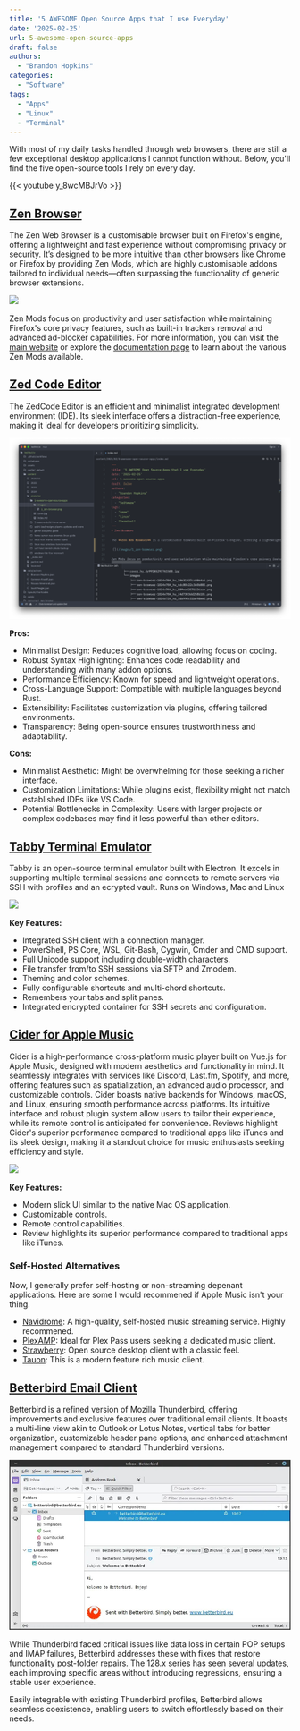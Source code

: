 ```yaml
---
title: '5 AWESOME Open Source Apps that I use Everyday'
date: '2025-02-25'
url: 5-awesome-open-source-apps
draft: false
authors:
  - "Brandon Hopkins"
categories:
  - "Software"
tags:
  - "Apps"
  - "Linux"
  - "Terminal"
---
```


With most of my daily tasks handled through web browsers, there are still a few exceptional desktop applications I cannot function without. Below, you'll find the five open-source tools I rely on every day.

{{< youtube y_8wcMBJrVo >}}

## [Zen Browser](https://zen-browser.app/)

The Zen Web Browser is a customisable browser built on Firefox's engine, offering a lightweight and fast experience without compromising privacy or security. It’s designed to be more intuitive than other browsers like Chrome or Firefox by providing Zen Mods, which are highly customisable addons tailored to individual needs—often surpassing the functionality of generic browser extensions.

![](/images/1_zen-browser.png)

Zen Mods focus on productivity and user satisfaction while maintaining Firefox's core privacy features, such as built-in trackers removal and advanced ad-blocker capabilities. For more information, you can visit the [main website](https://www.zenwebbrowser.com) or explore the [documentation page](https://docs.zenwebbrowser.com) to learn about the various Zen Mods available.

## [Zed Code Editor](https://zed.dev/)

 The ZedCode Editor is an efficient and minimalist integrated development environment (IDE). Its sleek interface offers a distraction-free experience, making it ideal for developers prioritizing simplicity.

![](images/2_zed-code-editor.png)

 **Pros:**
 - Minimalist Design: Reduces cognitive load, allowing focus on coding.
 - Robust Syntax Highlighting: Enhances code readability and understanding with many addon options.
 - Performance Efficiency: Known for speed and lightweight operations.
 - Cross-Language Support: Compatible with multiple languages beyond Rust.
 - Extensibility: Facilitates customization via plugins, offering tailored environments.
 - Transparency: Being open-source ensures trustworthiness and adaptability.

 **Cons:**
 - Minimalist Aesthetic: Might be overwhelming for those seeking a richer interface.
 - Customization Limitations: While plugins exist, flexibility might not match established IDEs like VS Code.
 - Potential Bottlenecks in Complexity: Users with larger projects or complex codebases may find it less powerful than other editors.

## [Tabby Terminal Emulator](https://tabby.sh/)

Tabby is an open-source terminal emulator built with Electron. It excels in supporting multiple terminal sessions and connects to remote servers via SSH with profiles and an ecrypted vault. Runs on Windows, Mac and Linux

![](/images/3_tabby-terminal.png)

**Key Features:**
- Integrated SSH client with a connection manager.
- PowerShell, PS Core, WSL, Git-Bash, Cygwin, Cmder and CMD support.
- Full Unicode support including double-width characters.
- File transfer from/to SSH sessions via SFTP and Zmodem.
- Theming and color schemes.
- Fully configurable shortcuts and multi-chord shortcuts.
- Remembers your tabs and split panes.
- Integrated encrypted container for SSH secrets and configuration.

## [Cider for Apple Music](https://cider.sh/)

Cider is a high-performance cross-platform music player built on Vue.js for Apple Music, designed with modern aesthetics and functionality in mind. It seamlessly integrates with services like Discord, Last.fm, Spotify, and more, offering features such as spatialization, an advanced audio processor, and customizable controls. Cider boasts native backends for Windows, macOS, and Linux, ensuring smooth performance across platforms. Its intuitive interface and robust plugin system allow users to tailor their experience, while its remote control is anticipated for convenience. Reviews highlight Cider's superior performance compared to traditional apps like iTunes and its sleek design, making it a standout choice for music enthusiasts seeking efficiency and style.

![](/images/4_cider-apple-music.png)

**Key Features:**
- Modern slick UI similar to the native Mac OS application.
- Customizable controls.
- Remote control capabilities.
- Review highlights its superior performance compared to traditional apps like iTunes.

### Self-Hosted Alternatives

Now, I generally prefer self-hosting or non-streaming depenant applications. Here are some I would recommened if Apple Music isn't your thing.

- [Navidrome](https://www.navidrome.org/): A high-quality, self-hosted music streaming service. Highly recommened.
- [PlexAMP](https://www.plex.tv/plexamp/): Ideal for Plex Pass users seeking a dedicated music client.
- [Strawberry](https://www.strawberrymusicplayer.org): Open source desktop client with a classic feel.
- [Tauon](https://tauonmusicbox.rocks/): This is a modern feature rich music client.

## [Betterbird Email Client](https://www.betterbird.eu/)

Betterbird is a refined version of Mozilla Thunderbird, offering improvements and exclusive features over traditional email clients. It boasts a multi-line view akin to Outlook or Lotus Notes, vertical tabs for better organization, customizable header pane options, and enhanced attachment management compared to standard Thunderbird versions.

![](images/5_betterbird-email.jpg)

While Thunderbird faced critical issues like data loss in certain POP setups and IMAP failures, Betterbird addresses these with fixes that restore functionality post-folder repairs. The 128.x series has seen several updates, each improving specific areas without introducing regressions, ensuring a stable user experience.

Easily integrable with existing Thunderbird profiles, Betterbird allows seamless coexistence, enabling users to switch effortlessly based on their needs.

